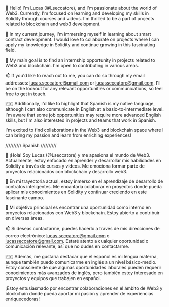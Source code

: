 👋 Hello! I'm Lucas (@Lseccatore), and I'm passionate about the world of Web3. Currently, I'm focused on learning and developing my skills in Solidity through courses and videos. I'm thrilled to be a part of projects related to blockchain and web3 development.

🌱 In my current journey, I'm immersing myself in learning about smart contract development. I would love to collaborate on projects where I can apply my knowledge in Solidity and continue growing in this fascinating field.

💞️ My main goal is to find an internship opportunity in projects related to Web3 and blockchain. I'm open to contributing in various areas.

📫 If you'd like to reach out to me, you can do so through my email addresses: lucas.seccatore@gmail.com or lucasseccatore@gmail.com. I'll be on the lookout for any relevant opportunities or communications, so feel free to get in touch.

🇪🇸 Additionally, I'd like to highlight that Spanish is my native language, although I can also communicate in English at a basic-to-intermediate level. I'm aware that some job opportunities may require more advanced English skills, but I'm also interested in projects and teams that work in Spanish.

I'm excited to find collaborations in the Web3 and blockchain space where I can bring my passion and learn from enriching experiences!

////////// Spanish //////////

👋 ¡Hola! Soy Lucas (@Lseccatore) y me apasiona el mundo de Web3. Actualmente, estoy enfocado en aprender y desarrollar mis habilidades en Solidity a través de cursos y videos. Me emociona formar parte de proyectos relacionados con blockchain y desarrollo web3.

🌱 En mi trayectoria actual, estoy inmerso en el aprendizaje de desarrollo de contratos inteligentes. Me encantaría colaborar en proyectos donde pueda aplicar mis conocimientos en Solidity y continuar creciendo en este fascinante campo.

💞️ Mi objetivo principal es encontrar una oportunidad como interno en proyectos relacionados con Web3 y blockchain. Estoy abierto a contribuir en diversas áreas.

📫 Si deseas contactarme, puedes hacerlo a través de mis direcciones de correo electrónico: lucas.seccatore@gmail.com o lucasseccatore@gmail.com. Estaré atento a cualquier oportunidad o comunicación relevante, así que no dudes en contactarme.

🇪🇸 Además, me gustaría destacar que el español es mi lengua materna, aunque también puedo comunicarme en inglés a un nivel básico-medio. Estoy consciente de que algunas oportunidades laborales pueden requerir conocimientos más avanzados de inglés, pero también estoy interesado en proyectos y equipos que trabajen en español.

¡Estoy entusiasmado por encontrar colaboraciones en el ámbito de Web3 y blockchain donde pueda aportar mi pasión y aprender de experiencias enriquecedoras!
